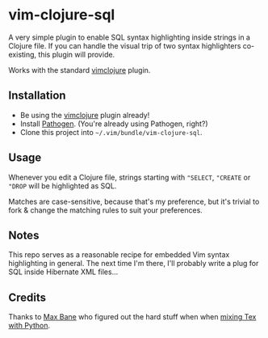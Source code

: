 # vim-clojure-sql

A very simple plugin to enable SQL syntax highlighting inside strings in a
Clojure file. If you can handle the visual trip of two syntax highlighters
co-existing, this plugin will provide.

Works with the standard [vimclojure][vimclojure] plugin.

## Installation

* Be using the [vimclojure][vimclojure] plugin already!
* Install [Pathogen][pathogen]. (You're already using Pathogen, right?)
* Clone this project into `~/.vim/bundle/vim-clojure-sql`.

## Usage

Whenever you edit a Clojure file, strings starting with `"SELECT`, `"CREATE` or
`"DROP` will be highlighted as SQL.

Matches are case-sensitive, because that's my preference, but it's trivial to
fork & change the matching rules to suit your preferences.

## Notes

This repo serves as a reasonable recipe for embedded Vim syntax highlighting in
general. The next time I'm there, I'll probably write a plug for SQL inside
Hibernate XML files...

## Credits

Thanks to [Max Bane][maxbane] who figured out the hard stuff when when [mixing Tex with Python][tex_python_stackoverflow].

[pathogen]: https://github.com/tpope/vim-pathogen/
[vimclojure]: https://github.com/kotarak/vimclojure
[maxbane]: http://clml.uchicago.edu/~max/
[tex_python_stackoverflow]: http://stackoverflow.com/questions/519753/vimembedded-syntax-highligting
